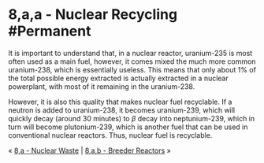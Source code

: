 # 8,a,a - Nuclear Recycling #Permanent 
It is important to understand that, in a nuclear reactor, uranium-235 is most often used as a main fuel, however, it comes mixed the much more common uranium-238, which is essentially useless. This means that only about 1% of the total possible energy extracted is actually extracted in a nuclear powerplant, with most of it remaining in the uranium-238.

However, it is also this quality that makes nuclear fuel recyclable. If a neutron is added to uranium-238, it becomes uranium-239, which will quickly decay (around 30 minutes) to $\beta$ decay into neptunium-239, which in turn will become plutonium-239, which is another fuel that can be used in conventional nuclear reactors. Thus, nuclear fuel is recyclable.

« [8,a - Nuclear Waste](8,a%20-%20Nuclear%20Waste) | [8,a,b - Breeder Reactors](8,a,b%20-%20Breeder%20Reactors) »